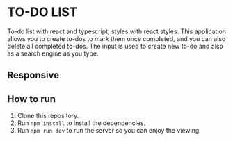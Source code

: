 # TO-DO LIST

To-do list with react and typescript, styles with react styles.
This application allows you to create to-dos to mark them once completed, and you can also delete all completed to-dos.
The input is used to create new to-do and also as a search engine as you type.

## Responsive


## How to run

1. Clone this repository.
2. Run `npm install` to install the dependencies.
3. Run `npm run dev` to run the server so you can enjoy the viewing.
